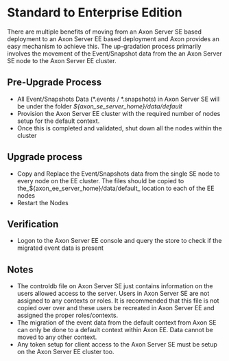 # Standard to Enterprise Edition

There are multiple benefits of moving from an Axon Server SE based deployment to an Axon Server EE based deployment and Axon provides an easy mechanism to achieve this. The up-gradation process primarily involves the movement of the Event/Snapshot data from the an Axon Server SE node to the Axon Server EE cluster.

## Pre-Upgrade Process

* All Event/Snapshots Data \(\*.events / \*.snapshots\) in Axon Server SE will be under the folder _${axon\_se\_server\_home}/data/default_
* Provision the Axon Server EE cluster with the required number of nodes setup for the default context.
* Once this is completed and validated, shut down all the nodes within the cluster

## Upgrade process

* Copy and Replace the Event/Snapshots data from the single SE node to every node on the EE cluster. The files should be copied to the\_${axon\_ee\_server\_home}/data/default\_ location to each of the EE nodes
* Restart the Nodes

## Verification

* Logon to the Axon Server EE console and query the store to check if the migrated event data is present

## Notes

* The controldb file on Axon Server SE just contains information on the users allowed access to the server. Users in Axon Server SE are not assigned to any contexts or roles. It is recommended that this file is not copied over over and these users be recreated in Axon Server EE and assigned the proper roles/contexts.
* The migration of the event data from the default context from Axon SE can only be done to a default context within Axon EE. Data cannot be moved to any other context.
* Any token setup for client access to the Axon Server SE must be setup on the Axon Server EE cluster too.

